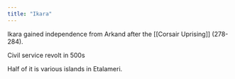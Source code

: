 ```yaml
---
title: "Ikara"
---
```


Ikara gained independence from Arkand after the [[Corsair Uprising]] (278-284).

Civil service revolt in 500s

Half of it is various islands in Etalameri.
